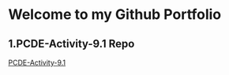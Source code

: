 # Welcome to my Github Portfolio
## 1.PCDE-Activity-9.1 Repo
  <a href = "https://github.com/prembhardwaj/PCDE-Activity-9.1"> PCDE-Activity-9.1 </a>
